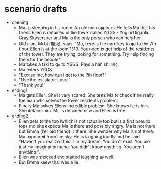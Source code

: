 # scenario drafts

- opening
  - Ma, is sleeping in his room. An old man appears. He tells Ma that his friend Ellen is detained in the tower called YGGS - Yogini Gigantic Gray Skyscraper and Ma is the only person who can help her.
  - Old man, Mubi (無火), says, "Ma, here is the card key to go to the 7th floor. Ellen is at the room 1610. You need to get help of the residents of the tower. They are trying looking for something. Try help finding them for the people."
  - Ma takes a taxi to go to YGGS. Pays a half shilling.
  - Ma enters YGGS.
  - "Excuse me, how can i get to the 7th floor?"
  - "Use the escalator there."
  - "Thank you!"
- ending1
  - Ma gets Ellen. She is very scared. She tests Ma to check if he really the man who solved the tower residents problems.
  - Finally Ma solves Ellens incredible problem. She knows he is him. She detains him. Ma is detained now and Ellen is free.
- ending2
  - Ellen gets to the top (which is not actually top but is a first pseudo top) and she expects Ma is there and possibly angry. Ma is not there but Emma (her old friend) is there. She wonder why Ma is not there. Ma appeared from the sky. He is laughing loudly and he said "Haven't you realized this is in my dream. You don't exist. You are just my imagination haha. You didn't know anything. You aren't anything.".
  - Ellen was shocked and started laughing as well.
  - But Emma knew that was a lie.
